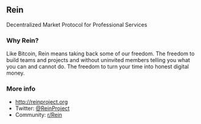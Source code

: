 ## Rein
Decentralized Market Protocol for Professional Services

### Why Rein?
Like Bitcoin, Rein means taking back some of our freedom. The freedom to build teams and projects and without uninvited members telling you what you can and cannot do. The freedom to turn your time into honest digital money.

### More info
* http://reinproject.org
* Twitter: [@ReinProject](http://twitter.com/ReinProject)
* Community: [r/Rein](http://reddit.com/r/Rein)
